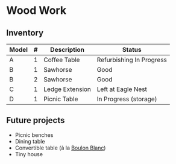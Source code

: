 # Wood Work

## Inventory

 Model | #    | Description     | Status
-------|------|-----------------|--------
 A     | 1    | Coffee Table    | Refurbishing In Progress
 B     | 1    | Sawhorse        | Good
 B     | 2    | Sawhorse        | Good
 C     | 1    | Ledge Extension | Left at Eagle Nest
 D     | 1    | Picnic Table    | In Progress (storage)

## Future projects

- Picnic benches
- Dining table
- Convertible table (à la [Boulon Blanc](https://www.kickstarter.com/projects/712852295/boulon-blanc-the-next-generation-of-transformable/description))
- Tiny house
